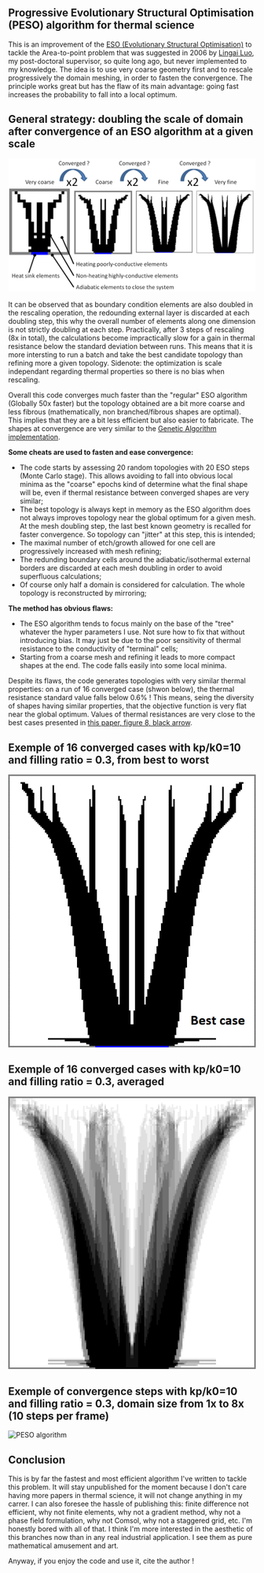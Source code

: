 ## Progressive Evolutionary Structural Optimisation (PESO) algorithm for thermal science

This is an improvement of the [ESO (Evolutionary Structural Optimisation)](https://github.com/Raphael-Boichot/Evolutionary-structural-optimisation-algorithm) to tackle the Area-to-point problem that was suggested in 2006 by [Lingai Luo](https://scholar.google.fr/citations?user=2Q79jugAAAAJ&hl=fr), my post-doctoral supervisor, so quite long ago, but never implemented to my knowledge. The idea is to use very coarse geometry first and to rescale progressively the domain meshing, in order to fasten the convergence. The principle works great but has the flaw of its main advantage: going fast increases the probability to fall into a local optimum. 

## General strategy: doubling the scale of domain after convergence of an ESO algorithm at a given scale

![PESO algorithm](Pictures/Strategy.png)

It can be observed that as boundary condition elements are also doubled in the rescaling operation, the redounding external layer is discarded at each doubling step, this why the overall number of elements along one dimension is not strictly doubling at each step. Practically, after 3 steps of rescaling (8x in total), the calculations become impractically slow for a gain in thermal resistance below the standard deviation between runs. This means that it is more intersting to run a batch and take the best candidate topology than refining more a given topology. Sidenote: the optimization is scale independant regarding thermal properties so there is no bias when rescaling.

Overall this code converges much faster than the "regular" ESO algorithm (Globally 50x faster) but the topology obtained are a bit more coarse and less fibrous (mathematically, non branched/fibrous shapes are optimal). This implies that they are a bit less efficient but also easier to fabricate. The shapes at convergence are very similar to the [Genetic Algorithm implementation](https://github.com/Raphael-Boichot/A-genetic-algorithm-for-topology-optimization-of-area-to-point-heat-conduction-problem).

**Some cheats are used to fasten and ease convergence:**
- The code starts by assessing 20 random topologies with 20 ESO steps (Monte Carlo stage). This allows avoiding to fall into obvious local minima as the "coarse" epochs kind of determine what the final shape will be, even if thermal resistance between converged shapes are very similar;
- The best topology is always kept in memory as the ESO algorithm does not always improves topology near the global optimum for a given mesh. At the mesh doubling step, the last best known geometry is recalled for faster convergence. So topology can "jitter" at this step, this is intended;
- The maximal number of etch/growth allowed for one cell are progressively increased with mesh refining;
- The redunding boundary cells around the adiabatic/isothermal external borders are discarded at each mesh doubling in order to avoid superfluous calculations;
- Of course only half a domain is considered for calculation. The whole topology is reconstructed by mirroring;

**The method has obvious flaws:**
- The ESO algorithm tends to focus mainly on the base of the "tree" whatever the hyper parameters I use. Not sure how to fix that without introducing bias. It may just be due to the poor sensitivity of thermal resistance to the conductivity of "terminal" cells;
- Starting from a coarse mesh and refining it leads to more compact shapes at the end. The code falls easily into some local minima.

Despite its flaws, the code generates topologies with very similar thermal properties: on a run of 16 converged case (shwon below), the thermal resistance standard value falls below 0.6% ! This means, seing the diversity of shapes having similar properties, that the objective function is very flat near the global optimum. Values of thermal resistances are very close to the best cases presented in [this paper, figure 8, black arrow](https://github.com/Raphael-Boichot/A-genetic-algorithm-for-topology-optimization-of-area-to-point-heat-conduction-problem/blob/main/2016-IJTS-BOICHOT.pdf).

## Exemple of 16 converged cases with kp/k0=10 and filling ratio = 0.3, from best to worst

![PESO algorithm](Pictures/Animated.gif)

## Exemple of 16 converged cases with kp/k0=10 and filling ratio = 0.3, averaged

![PESO algorithm](Pictures/Average.png)

## Exemple of convergence steps with kp/k0=10 and filling ratio = 0.3, domain size from 1x to 8x (10 steps per frame)

![PESO algorithm](Pictures/Figure.gif)

## Conclusion

This is by far the fastest and most efficient algorithm I've written to tackle this problem. It will stay unpublished for the moment because I don't care having more papers in thermal science, it will not change anything in my carrer. I can also foresee the hassle of publishing this: finite difference not efficient, why not finite elements, why not a gradient method, why not a phase field formulation, why not Comsol, why not a staggered grid, etc. I'm honestly bored with all of that. I think I'm more interested in the aesthetic of this branches now than in any real industrial application. I see them as pure mathematical amusement and art.

Anyway, if you enjoy the code and use it, cite the author !
